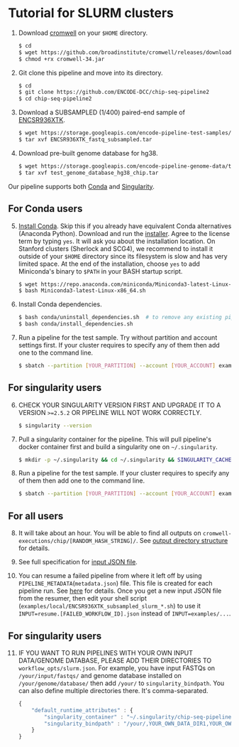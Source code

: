 # Tutorial for SLURM clusters

1. Download [cromwell](https://github.com/broadinstitute/cromwell) on your `$HOME` directory.
    ```bash
    $ cd 
    $ wget https://github.com/broadinstitute/cromwell/releases/download/34/cromwell-34.jar
    $ chmod +rx cromwell-34.jar
    ```

2. Git clone this pipeline and move into its directory.
    ```bash
    $ cd
    $ git clone https://github.com/ENCODE-DCC/chip-seq-pipeline2
    $ cd chip-seq-pipeline2
    ```

3. Download a SUBSAMPLED (1/400) paired-end sample of [ENCSR936XTK](https://www.encodeproject.org/experiments/ENCSR936XTK/).
    ```bash
    $ wget https://storage.googleapis.com/encode-pipeline-test-samples/encode-chip-seq-pipeline/ENCSR936XTK/ENCSR936XTK_fastq_subsampled.tar
    $ tar xvf ENCSR936XTK_fastq_subsampled.tar
    ```

4. Download pre-built genome database for hg38.
    ```bash
    $ wget https://storage.googleapis.com/encode-pipeline-genome-data/test_genome_database_hg38_chip.tar
    $ tar xvf test_genome_database_hg38_chip.tar
    ```

Our pipeline supports both [Conda](https://conda.io/docs/) and [Singularity](https://singularity.lbl.gov/).

## For Conda users

5. [Install Conda](https://conda.io/miniconda.html). Skip this if you already have equivalent Conda alternatives (Anaconda Python). Download and run the [installer](https://repo.anaconda.com/miniconda/Miniconda3-latest-Linux-x86_64.sh). Agree to the license term by typing `yes`. It will ask you about the installation location. On Stanford clusters (Sherlock and SCG4), we recommend to install it outside of your `$HOME` directory since its filesystem is slow and has very limited space. At the end of the installation, choose `yes` to add Miniconda's binary to `$PATH` in your BASH startup script.
    ```bash
    $ wget https://repo.anaconda.com/miniconda/Miniconda3-latest-Linux-x86_64.sh
    $ bash Miniconda3-latest-Linux-x86_64.sh
    ```

6. Install Conda dependencies.
    ```bash
    $ bash conda/uninstall_dependencies.sh  # to remove any existing pipeline env
    $ bash conda/install_dependencies.sh
    ```

7. Run a pipeline for the test sample. Try without partition and account settings first. If your cluster requires to specify any of them then add one to the command line.
    ```bash
    $ sbatch --partition [YOUR_PARTITION] --account [YOUR_ACCOUNT] examples/local/ENCSR936XTK_subsampled_slurm_conda.sh
    ```

## For singularity users

6. CHECK YOUR SINGULARITY VERSION FIRST AND UPGRADE IT TO A VERSION `>=2.5.2` OR PIPELINE WILL NOT WORK CORRECTLY.
    ```bash
    $ singularity --version
    ```

7. Pull a singularity container for the pipeline. This will pull pipeline's docker container first and build a singularity one on `~/.singularity`.
    ```bash
    $ mkdir -p ~/.singularity && cd ~/.singularity && SINGULARITY_CACHEDIR=~/.singularity SINGULARITY_PULLFOLDER=~/.singularity singularity pull --name chip-seq-pipeline-v1.1.6.simg -F docker://quay.io/encode-dcc/chip-seq-pipeline:v1.1.6
    ```

8. Run a pipeline for the test sample. If your cluster requires to specify any of them then add one to the command line.
    ```bash
    $ sbatch --partition [YOUR_PARTITION] --account [YOUR_ACCOUNT] examples/local/ENCSR936XTK_subsampled_slurm_singularity.sh
    ```

## For all users

8. It will take about an hour. You will be able to find all outputs on `cromwell-executions/chip/[RANDOM_HASH_STRING]/`. See [output directory structure](output.md) for details.

9. See full specification for [input JSON file](input.md).

10. You can resume a failed pipeline from where it left off by using `PIPELINE_METADATA`(`metadata.json`) file. This file is created for each pipeline run. See [here](../utils/resumer/README.md) for details. Once you get a new input JSON file from the resumer, then edit your shell script (`examples/local/ENCSR936XTK_subsampled_slurm_*.sh`) to use it `INPUT=resume.[FAILED_WORKFLOW_ID].json` instead of `INPUT=examples/...`.

## For singularity users

11. IF YOU WANT TO RUN PIPELINES WITH YOUR OWN INPUT DATA/GENOME DATABASE, PLEASE ADD THEIR DIRECTORIES TO `workflow_opts/slurm.json`. For example, you have input FASTQs on `/your/input/fastqs/` and genome database installed on `/your/genome/database/` then add `/your/` to `singularity_bindpath`. You can also define multiple directories there. It's comma-separated.
    ```javascript
    {
        "default_runtime_attributes" : {
            "singularity_container" : "~/.singularity/chip-seq-pipeline-v1.1.6.simg",
            "singularity_bindpath" : "/your/,YOUR_OWN_DATA_DIR1,YOUR_OWN_DATA_DIR2,..."
        }
    }
    ```
